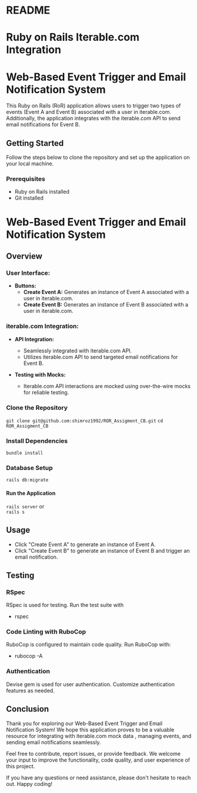 # README

# Ruby on Rails Iterable.com Integration
# Web-Based Event Trigger and Email Notification System

This Ruby on Rails (RoR) application allows users to trigger two types of events (Event A and Event B) associated with a user in iterable.com. Additionally, the application integrates with the iterable.com API to send email notifications for Event B.

## Getting Started

Follow the steps below to clone the repository and set up the application on your local machine.

### Prerequisites

- Ruby on Rails installed
- Git installed

# Web-Based Event Trigger and Email Notification System

## Overview

### User Interface:

- **Buttons:**
  - **Create Event A:** Generates an instance of Event A associated with a user in iterable.com.
  - **Create Event B:** Generates an instance of Event B associated with a user in iterable.com.

### iterable.com Integration:

- **API Integration:**
  - Seamlessly integrated with iterable.com API.
  - Utilizes iterable.com API to send targeted email notifications for Event B.

- **Testing with Mocks:**
  - Iterable.com API interactions are mocked using over-the-wire mocks for reliable testing.

### Clone the Repository


`git clone git@github.com:shimroz1992/ROR_Assigment_CB.git`
`cd ROR_Assigment_CB`
### Install Dependencies
`bundle install`
### Database Setup
`rails db:migrate`
#### Run the Application
`rails server`
or    
`rails s`

## Usage
- Click "Create Event A" to generate an instance of Event A.
- Click "Create Event B" to generate an instance of Event B and trigger an email notification.


## Testing
### RSpec
RSpec is used for testing. Run the test suite with
- rspec
### Code Linting with RuboCop
RuboCop is configured to maintain code quality. Run RuboCop with:
- rubocop -A

### Authentication
Devise gem is used for user authentication. Customize authentication features as needed.


## Conclusion
Thank you for exploring our Web-Based Event Trigger and Email Notification System! We hope this application proves to be a valuable resource for integrating with iterable.com mock data , managing events, and sending email notifications seamlessly.

Feel free to contribute, report issues, or provide feedback. We welcome your input to improve the functionality, code quality, and user experience of this project.

If you have any questions or need assistance, please don't hesitate to reach out. Happy coding!


